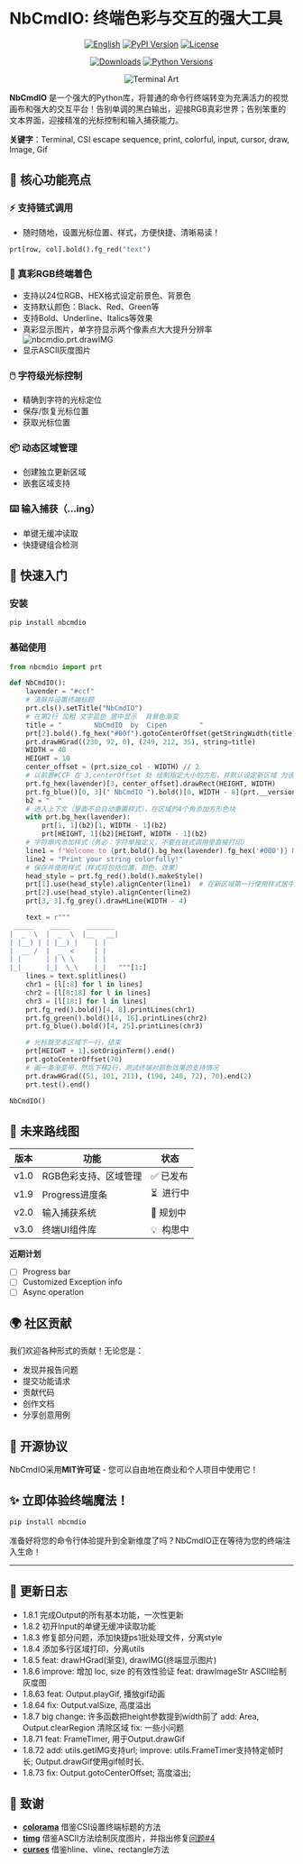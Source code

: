 # NbCmdIO: 终端色彩与交互的强大工具

<div align="center">

[![English](https://img.shields.io/badge/Readme-English-blue?style=for-the-badge&logo=googledocs&logoColor=white)](https://github.com/YXPHOPE/NbCmdIO/blob/main/README.en.md)
[![PyPI Version](https://img.shields.io/pypi/v/nbcmdio?style=for-the-badge&logo=pypi)](https://pypi.org/project/nbcmdio/)
[![License](https://img.shields.io/pypi/l/nbcmdio?style=for-the-badge&logo=opensourceinitiative)](https://github.com/YXPHOPE/NbCmdIO/blob/main/LICENSE)

[![Downloads](https://img.shields.io/pypi/dm/nbcmdio?style=for-the-badge&logo=hono)](https://pypi.org/project/nbcmdio/)
[![Python Versions](https://img.shields.io/pypi/pyversions/nbcmdio?style=for-the-badge&logo=python)](https://www.python.org/)

![Terminal Art](./assets/NbCmdIO.png)

</div>

**NbCmdIO** 是一个强大的Python库，将普通的命令行终端转变为充满活力的视觉画布和强大的交互平台！告别单调的黑白输出，迎接RGB真彩世界；告别笨重的文本界面，迎接精准的光标控制和输入捕获能力。

**关键字**：Terminal, CSI escape sequence, print, colorful, input, cursor, draw, Image, Gif

## 🌟 核心功能亮点

### ⚡ 支持链式调用

- 随时随地，设置光标位置、样式，方便快捷、清晰易读！

```python
prt[row, col].bold().fg_red("text")
```

### 🎨 真彩RGB终端着色

- 支持以24位RGB、HEX格式设定前景色、背景色
- 支持默认颜色：Black、Red、Green等
- 支持Bold、Underline、Italics等效果
- 真彩显示图片，单字符显示两个像素点大大提升分辨率
  ![nbcmdio.prt.drawIMG](./assets/drawDoraemon.png)
- 显示ASCII灰度图片

### 🖱️ 字符级光标控制

- 精确到字符的光标定位
- 保存/恢复光标位置
- 获取光标位置

### 📦 动态区域管理

- 创建独立更新区域
- 嵌套区域支持

### ⌨️ 输入捕获（...ing）

- 单键无缓冲读取
- 快捷键组合检测

## 🚀 快速入门

### 安装

```bash
pip install nbcmdio
```

### 基础使用

```python
from nbcmdio import prt

def NbCmdIO():
    lavender = "#ccf"
    # 清屏并设置终端标题
    prt.cls().setTitle("NbCmdIO")
    # 在第2行 加粗 文字蓝色 居中显示  背景色渐变
    title = "        NbCmdIO  by  Cipen        "
    prt[2].bold().fg_hex("#00f").gotoCenterOffset(getStringWidth(title), 2)
    prt.drawHGrad((230, 92, 0), (249, 212, 35), string=title)
    WIDTH = 40
    HEIGHT = 10
    center_offset = (prt.size_col - WIDTH) // 2
    # 以前景#CCF 在 3,centerOffset 处 绘制指定大小的方形，并默认设定新区域 为该方形
    prt.fg_hex(lavender)[3, center_offset].drawRect(HEIGHT, WIDTH)
    prt.fg_blue()[0, 3](" NbCmdIO ").bold()[0, WIDTH - 8](prt.__version__)
    b2 = "  "
    # 进入上下文（里面不会自动重置样式），在区域的4个角添加方形色块
    with prt.bg_hex(lavender):
        prt[1, 1](b2)[1, WIDTH - 1](b2)
        prt[HEIGHT, 1](b2)[HEIGHT, WIDTH - 1](b2)
    # 字符串内添加样式（务必：字符单独定义，不要在链式调用里直接打印）
    line1 = f"Welcome to {prt.bold().bg_hex(lavender).fg_hex('#000')} NbCmdIO "
    line2 = "Print your string colorfully!"
    # 保存并使用样式（样式将包括位置、颜色、效果）
    head_style = prt.fg_red().bold().makeStyle()
    prt[1].use(head_style).alignCenter(line1)  # 在新区域第一行使用样式居中显示文本
    prt[2].use(head_style).alignCenter(line2)
    prt[3, 3].fg_grey().drawHLine(WIDTH - 4)

    text = r"""
 _____    _____    _______ 
|  _  \  |  _  \  |__   __|
| |__) | | |__) |    | |   
|  __ /  |  _  <     | |   
| |      | | \ \     | |   
|_|      |_|  \_\    |_|   """[1:]
    lines = text.splitlines()
    chr1 = [l[:8] for l in lines]
    chr2 = [l[8:18] for l in lines]
    chr3 = [l[18:] for l in lines]
    prt.fg_red().bold()[4, 8].printLines(chr1)
    prt.fg_green().bold()[4, 16].printLines(chr2)
    prt.fg_blue().bold()[4, 25].printLines(chr3)

    # 光标跳至本区域下一行，结束
    prt[HEIGHT + 1].setOriginTerm().end()
    prt.gotoCenterOffset(70)
    # 画一条渐变带，然后下移2行，测试终端对颜色效果的支持情况
    prt.drawHGrad((51, 101, 211), (190, 240, 72), 70).end(2)
    prt.test().end()

NbCmdIO()
```

## 🔮 未来路线图

| 版本 | 功能                  | 状态        |
| ---- | --------------------- | ----------- |
| v1.0 | RGB色彩支持、区域管理 | ✅ 已发布   |
| v1.9 | Progress进度条        | ⏳  进行中 |
| v2.0 | 输入捕获系统          | 📅 规划中   |
| v3.0 | 终端UI组件库          | 💡  构思中 |

**近期计划**

* [ ] Progress bar
* [ ] Customized Exception info
* [ ] Async operation

## 🌍 社区贡献

我们欢迎各种形式的贡献！无论您是：

- 发现并报告问题
- 提交功能请求
- 贡献代码
- 创作文档
- 分享创意用例

## 📜 开源协议

NbCmdIO采用**MIT许可证** - 您可以自由地在商业和个人项目中使用它！

## ✨ 立即体验终端魔法！

```bash
pip install nbcmdio
```

准备好将您的命令行体验提升到全新维度了吗？NbCmdIO正在等待为您的终端注入生命！

---

## 📜 更新日志

- 1.8.1 完成Output的所有基本功能，一次性更新
- 1.8.2 初开Input的单键无缓冲读取功能
- 1.8.3 修复部分问题，添加快捷ps1批处理文件，分离style
- 1.8.4 添加多行区域打印，分离utils
- 1.8.5 feat: drawHGrad(渐变), drawIMG(终端显示图片)
- 1.8.6 improve: 增加 loc, size 的有效性验证
  feat: drawImageStr ASCII绘制灰度图
- 1.8.63 feat: Output.playGif, 播放gif动画
- 1.8.64 fix: Output.valSize, 高度溢出
- 1.8.7 big change: 许多函数把height参数提到width前了
  add: Area, Output.clearRegion 清除区域
  fix: 一些小问题
- 1.8.71 feat: FrameTimer, 用于Output.drawGif
- 1.8.72 add: utils.getIMG支持url;
  improve: utils.FrameTimer支持特定帧时长; Output.drawGif使用gif帧时长.
- 1.8.73 fix: Output.gotoCenterOffset; 高度溢出;

## 🙏 致谢

- **[colorama](https://github.com/tartley/colorama)** 借鉴CSI设置终端标题的方法
- **[timg](https://github.com/adzierzanowski/timg)** 借鉴ASCII方法绘制灰度图片，并指出修复[问题#4](https://github.com/adzierzanowski/timg/issues/4)
- **[curses](https://github.com/zephyrproject-rtos/windows-curses)** 借鉴hline、vline、rectangle方法
